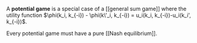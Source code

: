 A **potential game** is a special case of a [[general sum game]] where the utility function $\phi(k_i, k_{-i}) - \phi(k\'_i, k_{-i}) = u_i(k_i, k_{-i})-u_i(k_i', k_{-i})$. 


Every potential game must have a pure [[Nash equilibrium]].